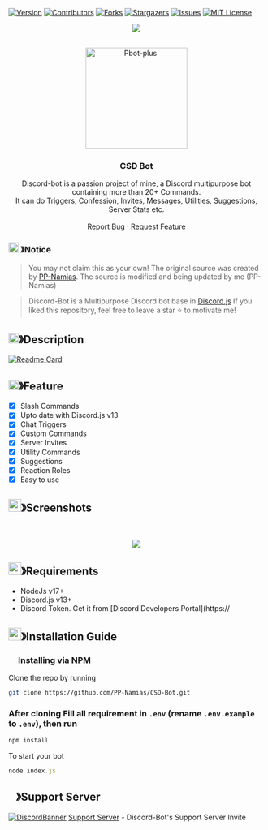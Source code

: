 
[![Version][version-shield]](version-url)
[![Contributors][contributors-shield]][contributors-url]
[![Forks][forks-shield]][forks-url]
[![Stargazers][stars-shield]][stars-url]
[![Issues][issues-shield]][issues-url]
[![MIT License][license-shield]][license-url]

<center><img src="https://capsule-render.vercel.app/api?type=waving&color=gradient&height=200&section=header&text=Discord-Bot&fontSize=80&fontAlignY=35&animation=twinkling&fontColor=gradient" /></center>

<!-- PROJECT LOGO -->
<br />
<p align="center">
  <a href="https://github.com/PP-Namias/CSD-Bot">
    <img src="https://cdn.discordapp.com/attachments/1045298870533509130/1064103027008606238/CSD_Bot_logo.png" alt="Pbot-plus" width="200" height="200">
  </a>

  <h3 align="center"><b>CSD Bot</b></h3>

  <p align="center">
    Discord-bot is a passion project of mine, a Discord multipurpose bot containing more than 20+ Commands.<br> It can do Triggers, Confession, Invites, Messages, Utilities, Suggestions, Server Stats etc.
    <br />
    <br />
    <a href="https://github.com/PP-Namias/CSD-Bot/issues">Report Bug</a>
    ·
    <a href="https://github.com/PP-Namias/CSD-Bot/issues">Request Feature</a>
  </p>
</p>

<!-- NOTICE -->

### <img src="https://cdn.discordapp.com/emojis/1055803759831294013.png" width="20px" height="20px"> 》Notice 
> You may not claim this as your own! The original source was created by [PP-Namias](https://github.com/PP-Namias). The source is modified and being updated by me (PP-Namias)

> Discord-Bot is a Multipurpose Discord bot base in [Discord.js](https://github.com/Discordjs/discordjs)
If you liked this repository, feel free to leave a star ⭐ to motivate me!

<!-- ABOUT THE PROJECT -->

## <img src="https://cdn.discordapp.com/emojis/859424401186095114.png" width="20px" height="20px">》Description 
[![Readme Card](https://github-readme-stats.vercel.app/api/pin/?username=PP-Namias&repo=CSD-Bot&theme=tokyonight)](https://github.com/PP-Namias/CSD-Bot)

## <img src="https://cdn.discordapp.com/emojis/852881450667081728.gif" width="20px" height="20px">》Feature
- [x] Slash Commands
- [x] Upto date with Discord.js v13
- [x] Chat Triggers
- [x] Custom Commands
- [x] Server Invites
- [x] Utility Commands
- [x] Suggestions
- [x] Reaction Roles
- [x] Easy to use

## <img src="https://cdn.discordapp.com/emojis/1028680849195020308.png" width="25px" height="25px">》Screenshots
<br />
<p align="center">
  <a href="https://github.com/PP-Namias/CSD-Bot">
    <img src="https://cdn.discordapp.com/attachments/778665159316209748/1055832339328024666/207117434-d98356b1-bf19-418e-9e12-0ef83e0d9a21.png">
  </a>
</p>

## <img src="https://cdn.discordapp.com/emojis/1009754836314628146.gif" width="25px" height="25px">》Requirements
- NodeJs v17+
- Discord.js v13+
- Discord Token. Get it from [Discord Developers Portal](https://

## <img src="https://cdn.discordapp.com/emojis/814216203466965052.png" width="25px" height="25px">》Installation Guide

### <img src="https://cdn.discordapp.com/emojis/1028680849195020308.png" width="15px" height="15px"> Installing via [NPM](https://www.npmjs.com/)
Clone the repo by running
```bash
git clone https://github.com/PP-Namias/CSD-Bot.git
```
### After cloning Fill all requirement in `.env` **(rename `.env.example` to `.env`)**, then run

```bash
npm install
```
To start your bot 

```js
node index.js
```

## <img src="https://cdn.discordapp.com/emojis/1036083490292244493.png" width="15px" height="15px">》Support Server
[![DiscordBanner](https://invidget.switchblade.xyz/ZfjyqFw2Ax)](https://discord.gg/ZfjyqFw2Ax)
[Support Server](https://discord.gg/ZfjyqFw2Ax) - Discord-Bot's Support Server Invite

[version-shield]: https://img.shields.io/github/package-json/v/PP-Namias/CSD-Bot?style=for-the-badge
[version-url]: https://github.com/PP-Namias/CSD-Bot
[contributors-shield]: https://img.shields.io/github/contributors/PP-Namias/CSD-Bot.svg?style=for-the-badge
[contributors-url]: https://github.com/PP-Namias/CSD-Bot/graphs/contributors
[forks-shield]: https://img.shields.io/github/forks/PP-Namias/CSD-Bot.svg?style=for-the-badge
[forks-url]: https://github.com/PP-Namias/CSD-Bot/network/members
[stars-shield]: https://img.shields.io/github/stars/PP-Namias/CSD-Bot.svg?style=for-the-badge
[stars-url]: https://github.com/PP-Namias/CSD-Bot/stargazers
[issues-shield]: https://img.shields.io/github/issues/PP-Namias/CSD-Bot.svg?style=for-the-badge
[issues-url]: https://github.com/PP-Namias/CSD-Bot/issues
[license-shield]: https://img.shields.io/github/license/PP-Namias/CSD-Bot.svg?style=for-the-badge
[license-url]: https://github.com/PP-Namias/CSD-Bot/blob/master/LICENSE
